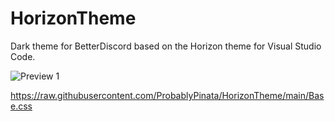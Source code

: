 # HorizonTheme
Dark theme for BetterDiscord based on the Horizon theme for Visual Studio Code.

![Preview 1](https://i.imgur.com/ZXB40Tv.png "Preview 1")

https://raw.githubusercontent.com/ProbablyPinata/HorizonTheme/main/Base.css
